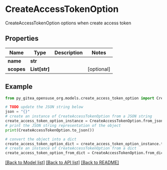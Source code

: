 # CreateAccessTokenOption

CreateAccessTokenOption options when create access token

## Properties

Name | Type | Description | Notes
------------ | ------------- | ------------- | -------------
**name** | **str** |  | 
**scopes** | **List[str]** |  | [optional] 

## Example

```python
from py_gitea_opensuse_org.models.create_access_token_option import CreateAccessTokenOption

# TODO update the JSON string below
json = "{}"
# create an instance of CreateAccessTokenOption from a JSON string
create_access_token_option_instance = CreateAccessTokenOption.from_json(json)
# print the JSON string representation of the object
print(CreateAccessTokenOption.to_json())

# convert the object into a dict
create_access_token_option_dict = create_access_token_option_instance.to_dict()
# create an instance of CreateAccessTokenOption from a dict
create_access_token_option_from_dict = CreateAccessTokenOption.from_dict(create_access_token_option_dict)
```
[[Back to Model list]](../README.md#documentation-for-models) [[Back to API list]](../README.md#documentation-for-api-endpoints) [[Back to README]](../README.md)



